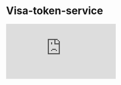 # Visa-token-service

![alt text](https://github.com/MehakKambo/Visa-token-service/blob/main/Visa.pdf)
